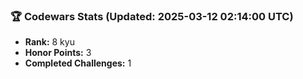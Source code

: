 ### 🏆 Codewars Stats (Updated: 2025-03-12 02:14:00 UTC)

- **Rank:** 8 kyu
- **Honor Points:** 3
- **Completed Challenges:** 1
